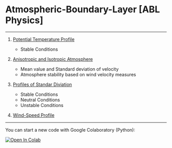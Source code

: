 # Atmospheric-Boundary-Layer [ABL Physics]

--------------
1. [Potential Temperature Profile](https://github.com/costpetrides/Atmospheric-Boundary-Layer/blob/main/Potential-Temperature-Profile.ipynb)
    - Stable  Conditions

2. [Anisotropic and Isotropic Atmosphere](https://github.com/costpetrides/Atmospheric-Boundary-Layer/blob/main/Atmosphere-Stability.ipynb)
   - Mean value and Standard deviation of velocity
   - Atmosphere stability based on wind velocity measures
 

3. [Profiles of Standar Diviation](https://github.com/costpetrides/Atmospheric-Boundary-Layer/blob/main/Profiles-%20Standar-Diviation.ipynb)
   - Stable  Conditions
   - Neutral Conditions
   - Unstable Conditions
   
4. [Wind-Speed Profile]()
  

------
   
You can start  a new code with Google Colaboratory (Python): 
   
[![Open In Colab](https://colab.research.google.com/assets/colab-badge.svg)](https://colab.research.google.com/github/googlecolab/colabtools/blob/master/notebooks/colab-github-demo.ipynb)
